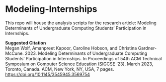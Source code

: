 # Modeling-Internships
This repo will house the analysis scripts for the research article: Modeling Determinants of Undergraduate Computing Students’ Participation in Internships.

**Suggested Citation**  
Megan Wolf, Amanpreet Kapoor, Caroline Hobson, and Christina Gardner-McCune. 2023. Modeling Determinants of Undergraduate Computing Students’ Participation in Internships. In Proceedings of 54th ACM Technical Symposium on Computer Science Education (SIGCSE ‘23), March 2023, Toronto, Canada. ACM, New York, NY, USA, 7 pages.
https://doi.org/10.1145/3545945.3569754 

